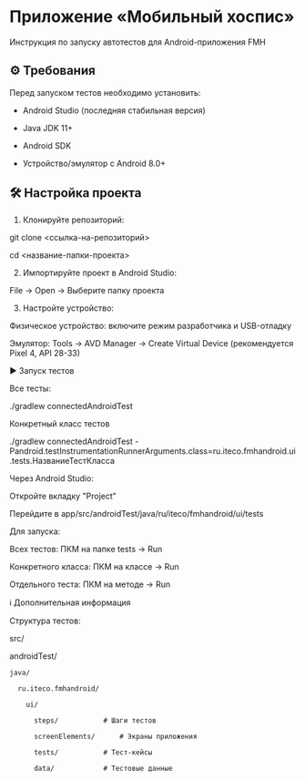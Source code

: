 # Приложение «Мобильный хоспис»

Инструкция по запуску автотестов для Android-приложения FMH

## ⚙️ Требования

Перед запуском тестов необходимо установить:

- Android Studio (последняя стабильная версия)

- Java JDK 11+

- Android SDK

- Устройство/эмулятор с Android 8.0+

## 🛠 Настройка проекта

1. Клонируйте репозиторий:

git clone <ссылка-на-репозиторий>

cd <название-папки-проекта>

2. Импортируйте проект в Android Studio:

File → Open → Выберите папку проекта

3. Настройте устройство:

Физическое устройство: включите режим разработчика и USB-отладку

Эмулятор: Tools → AVD Manager → Create Virtual Device (рекомендуется Pixel 4, API 28-33)

▶️ Запуск тестов

Все тесты:

./gradlew connectedAndroidTest

Конкретный класс тестов

./gradlew connectedAndroidTest -Pandroid.testInstrumentationRunnerArguments.class=ru.iteco.fmhandroid.ui.tests.НазваниеТестКласса

Через Android Studio:

Откройте вкладку "Project"

Перейдите в app/src/androidTest/java/ru/iteco/fmhandroid/ui/tests

Для запуска:

Всех тестов: ПКМ на папке tests → Run

Конкретного класса: ПКМ на классе → Run

Отдельного теста: ПКМ на методе → Run

ℹ️ Дополнительная информация

Структура тестов:

src/

androidTest/

    java/

      ru.iteco.fmhandroid/

        ui/

          steps/           # Шаги тестов

          screenElements/      # Экраны приложения

          tests/           # Тест-кейсы

          data/            # Тестовые данные